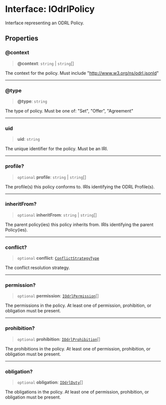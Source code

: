 # Interface: IOdrlPolicy

Interface representing an ODRL Policy.

## Properties

### @context

> **@context**: `string` \| `string`[]

The context for the policy.
Must include "http://www.w3.org/ns/odrl.jsonld"

***

### @type

> **@type**: `string`

The type of policy.
Must be one of: "Set", "Offer", "Agreement"

***

### uid

> **uid**: `string`

The unique identifier for the policy.
Must be an IRI.

***

### profile?

> `optional` **profile**: `string` \| `string`[]

The profile(s) this policy conforms to.
IRIs identifying the ODRL Profile(s).

***

### inheritFrom?

> `optional` **inheritFrom**: `string` \| `string`[]

The parent policy(ies) this policy inherits from.
IRIs identifying the parent Policy(ies).

***

### conflict?

> `optional` **conflict**: [`ConflictStrategyType`](../type-aliases/ConflictStrategyType.md)

The conflict resolution strategy.

***

### permission?

> `optional` **permission**: [`IOdrlPermission`](IOdrlPermission.md)[]

The permissions in the policy.
At least one of permission, prohibition, or obligation must be present.

***

### prohibition?

> `optional` **prohibition**: [`IOdrlProhibition`](IOdrlProhibition.md)[]

The prohibitions in the policy.
At least one of permission, prohibition, or obligation must be present.

***

### obligation?

> `optional` **obligation**: [`IOdrlDuty`](IOdrlDuty.md)[]

The obligations in the policy.
At least one of permission, prohibition, or obligation must be present.
